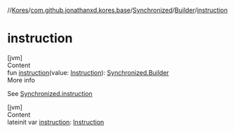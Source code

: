 //[Kores](../../../index.md)/[com.github.jonathanxd.kores.base](../../index.md)/[Synchronized](../index.md)/[Builder](index.md)/[instruction](instruction.md)



# instruction  
[jvm]  
Content  
fun [instruction](instruction.md)(value: [Instruction](../../../com.github.jonathanxd.kores/-instruction/index.md)): [Synchronized.Builder](index.md)  
More info  


See [Synchronized.instruction](../instruction.md)

  


[jvm]  
Content  
lateinit var [instruction](instruction.md): [Instruction](../../../com.github.jonathanxd.kores/-instruction/index.md)  



